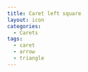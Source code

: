 ```yaml
---
title: Caret left square
layout: icon
categories:
  - Carets
tags:
  - caret
  - arrow
  - triangle
---
```

